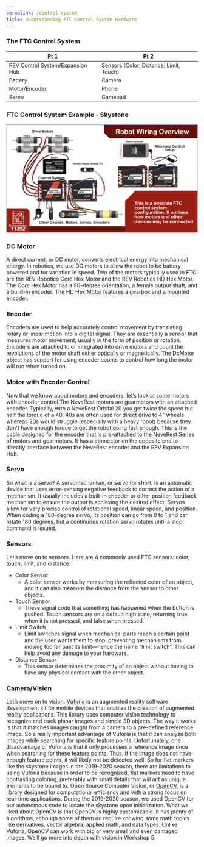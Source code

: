 ```yaml
---
permalink: /control-system
title: Understanding FTC Control System Hardware
---
```


### The FTC Control System
| Pt 1      | Pt 2 |
| ----------- | ----------- |
| REV Control System/Expansion Hub      | Sensors (Color, Distance, Limit, Touch)       |
| Battery   | Camera        |
| Motor/Encoder   | Phone        |
| Servo   | Gamepad        |

### FTC Control System Example - Skystone
![FTC Skystone Control System Setup](skystone_system.png)

### DC Motor
A direct current, or DC motor, converts electrical energy into mechanical energy. In robotics, we use DC motors to allow the robot to be battery-powered and for variation in speed. Two of the motors typically used in FTC are the REV Robotics Core Hex Motor and the REV Robotics HD Hex Motor. The Core Hex Motor has a 90-degree orientation, a female output shaft, and a build-in encoder. The HD Hex Motor features a gearbox and a mounted encoder.

### Encoder
Encoders are used to help accurately control movement by translating rotary or linear motion into a digital signal. They are essentially a sensor that measures motor movement, usually in the form of position or rotation. Encoders are attached to or integrated into drive motors and count the revolutions of the motor shaft either optically or magnetically. The DcMotor object has support for using encoder counts to control how long the motor will run when turned on.

### Motor with Encoder Control
Now that we know about motors and encoders, let’s look at some motors with encoder control.The NeveRest motors are gearmotors with an attached encoder. Typically, with a NeveRest Orbital 20 you get twice the speed but half the torque of a 40. 40s are often used for direct drive to 4" wheels whereas 20s would struggle (especially with a heavy robot) because they don't have enough torque to get the robot going fast enough. This is the cable designed for the encoder that is pre-attached to the NeveRest Series of motors and gearmotors. It has a connector on the opposite end to directly interface between the NeveRest encoder and the REV Expansion Hub.

### Servo
So what is a servo? A servomechanism, or servo for short, is an automatic device that uses error-sensing negative feedback to correct the action of a mechanism. It usually includes a built-in encoder or other position feedback mechanism to ensure the output is achieving the desired effect. Servos allow for very precise control of rotational speed, linear speed, and position. When coding a 180-degree servo, its position can go from 0 to 1 and can rotate 180 degrees, but a continuous rotation servo rotates until a stop command is issued.

### Sensors
Let’s move on to sensors. Here are 4 commonly used FTC sensors: color, touch, limit, and distance. 
* Color Sensor
  * A color sensor works by measuring the reflected color of an object, and it can also measure the distance from the sensor to other objects. 
* Touch Sensor
  * These signal code that something has happened when the button is pushed. Touch sensors are on a default high state, returning true when it is not pressed, and false when pressed. 
* Limit Switch
  * Limit switches signal when mechanical parts reach a certain point and the user wants them to stop, preventing mechanisms from moving too far past its limit—hence the name “limit switch”. This can help avoid any damage to your hardware. 
* Distance Sensor
  * This sensor determines the proximity of an object without having to have any physical contact with the other object.
  
### Camera/Vision
Let’s move on to vision. [Vuforia](https://developer.vuforia.com/downloads/sdk) is an augmented reality software development kit for mobile devices that enables the creation of augmented reality applications. This library uses computer vision technology to recognize and track planar images and simple 3D objects. The way it works is that it matches images caught from a camera to a pre-defined reference image. So a really important advantage of Vuforia is that it can analyze both images while searching for specific feature points. Unfortunately, one disadvantage of Vuforia is that it only processes a reference image once when searching for these feature points. Thus, if the image does not have enough feature points, it will likely not be detected well. So for flat markers like the skystone images in the 2019-2020 season, there are limitations to using Vuforia because in order to be recognized, flat markers need to have contrasting coloring, preferably with small details that will act as unique elements to be bound to. Open Source Computer Vision, or [OpenCV](https://sourceforge.net/projects/opencvlibrary/files/opencv-win/), is a library designed for computational efficiency and with a strong focus on real-time applications. During the 2019-2020 season, we used OpenCV for our autonomous code to locate the skystone upon initialization. What we liked about OpenCV is that OpenCV is highly customizable. It has plenty of algorithms, although some of them do require knowing some math topics like derivatives, vector algebra, applied math, and data types. Unlike Vuforia, OpenCV can work with big or very small and even damaged images. We’ll go more into depth with vision in Workshop 5.



